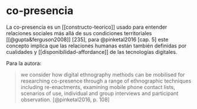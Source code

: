# co-presencia
La co-presencia es un [[constructo-teorico]] usado para entender relaciones sociales más allá de sus condiciones territoriales [[@gupta&ferguson2008]] [235], para @pinketal2016 [cap. 5] este concepto implica que las relaciones humanas están también definidas por cualidades y [[disponibilidad-affordance]] de las tecnologías digitales.

Para la autora:
>we consider how digital ethnography methods can be mobilised for researching co-presence through a range of ethnographic techniques including re-enactments, examining mobile phone contact lists, scenarios of use, individual and group interviews and participant observation. [@pinketal2016, p. 108]